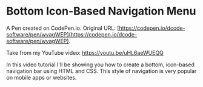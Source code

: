 # Bottom Icon-Based Navigation Menu

A Pen created on CodePen.io. Original URL: [https://codepen.io/dcode-software/pen/wvagWEP](https://codepen.io/dcode-software/pen/wvagWEP).

Take from my YouTube video:
https://youtu.be/uHL6aeWUEQQ

In this video tutorial I'll be showing you how to create a bottom, icon-based navigation bar using HTML and CSS. This style of navigation is very popular on mobile apps or websites.